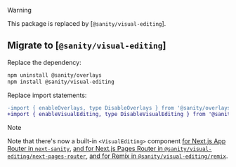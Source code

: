 > [!WARNING]  
> This package is replaced by [`@sanity/visual-editing`].

## Migrate to [`@sanity/visual-editing`]

Replace the dependency:

```sh
npm uninstall @sanity/overlays
npm install @sanity/visual-editing
```

Replace import statements:

```diff
-import { enableOverlays, type DisableOverlays } from '@sanity/overlays'
+import { enableVisualEditing, type DisableVisualEditing } from '@sanity/visual-editing'
```

> [!NOTE]  
> Note that there's now a built-in `<VisualEditing>` component [for Next.js App Router in `next-sanity`](https://github.com/sanity-io/visual-editing/tree/main/packages/visual-editing#app-router), [and for Next.js Pages Router in `@sanity/visual-editing/next-pages-router`](https://github.com/sanity-io/visual-editing/tree/main/packages/visual-editing#pages-router), [and for Remix in `@sanity/visual-editing/remix`](https://github.com/sanity-io/visual-editing/tree/main/packages/visual-editing#remix).

